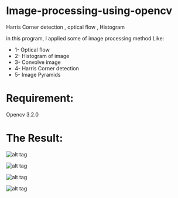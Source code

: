 # Image-processing-using-opencv
Harris Corner detection , optical flow , Histogram

in this program, I applied some of image processing method Like:
* 1- Optical flow
* 2- Histogram of image
* 3- Convolve image
* 4- Harris Corner detection
* 5- Image Pyramids

# Requirement: 

Opencv 3.2.0


# The Result:

![alt tag](http://uupload.ir/files/csqo_photo_2018-06-16_22-30-12.jpg "Image Pyramids")

![alt tag](http://uupload.ir/files/gqcc_photo_2018-06-16_22-30-13.jpg "Harris Corner detection")

![alt tag](http://uupload.ir/files/m6oh_photo_2018-06-16_22-30-18.jpg "Convolve image")

![alt tag](http://uupload.ir/files/6ddj_photo_2018-06-16_22-30-24.jpg "Optical flow")
